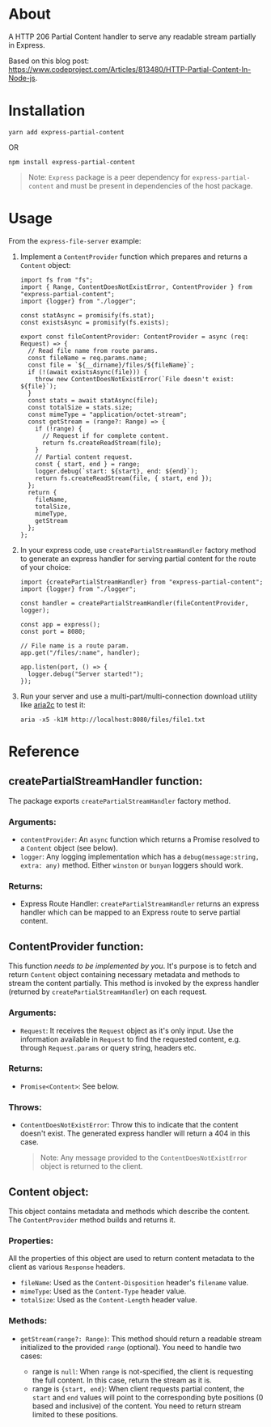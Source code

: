 # About

A HTTP 206 Partial Content handler to serve any readable stream partially in Express.

Based on this blog post: https://www.codeproject.com/Articles/813480/HTTP-Partial-Content-In-Node-js.

# Installation

`yarn add express-partial-content`

OR

`npm install express-partial-content`

> Note: `Express` package is a peer dependency for `express-partial-content` and must be present in dependencies of the host package.

# Usage

From the `express-file-server` example:

1.  Implement a `ContentProvider` function which prepares and returns a `Content` object:

        import fs from "fs";
        import { Range, ContentDoesNotExistError, ContentProvider } from "express-partial-content";
        import {logger} from "./logger";

        const statAsync = promisify(fs.stat);
        const existsAsync = promisify(fs.exists);

        export const fileContentProvider: ContentProvider = async (req: Request) => {
          // Read file name from route params.
          const fileName = req.params.name;
          const file = `${__dirname}/files/${fileName}`;
          if (!(await existsAsync(file))) {
            throw new ContentDoesNotExistError(`File doesn't exist: ${file}`);
          }
          const stats = await statAsync(file);
          const totalSize = stats.size;
          const mimeType = "application/octet-stream";
          const getStream = (range?: Range) => {
            if (!range) {
              // Request if for complete content.
              return fs.createReadStream(file);
            }
            // Partial content request.
            const { start, end } = range;
            logger.debug(`start: ${start}, end: ${end}`);
            return fs.createReadStream(file, { start, end });
          };
          return {
            fileName,
            totalSize,
            mimeType,
            getStream
          };
        };

2.  In your express code, use `createPartialStreamHandler` factory method to generate an express handler for serving partial content for the route of your choice:

        import {createPartialStreamHandler} from "express-partial-content";
        import {logger} from "./logger";

        const handler = createPartialStreamHandler(fileContentProvider, logger);

        const app = express();
        const port = 8080;

        // File name is a route param.
        app.get("/files/:name", handler);

        app.listen(port, () => {
          logger.debug("Server started!");
        });

3.  Run your server and use a multi-part/multi-connection download utility like [aria2c](https://aria2.github.io/) to test it:

        aria -x5 -k1M http://localhost:8080/files/file1.txt

# Reference

## createPartialStreamHandler function:

The package exports `createPartialStreamHandler` factory method.

### Arguments:

- `contentProvider`: An `async` function which returns a Promise resolved to a `Content` object (see below).
- `logger`: Any logging implementation which has a `debug(message:string, extra: any)` method. Either `winston` or `bunyan` loggers should work.

### Returns:

- Express Route Handler: `createPartialStreamHandler` returns an express handler which can be mapped to an Express route to serve partial content.

## ContentProvider function:

This function _needs to be implemented by you_. It's purpose is to fetch and return `Content` object containing necessary metadata and methods to stream the content partially. This method is invoked by the express handler (returned by `createPartialStreamHandler`) on each request.

### Arguments:

- `Request`: It receives the `Request` object as it's only input. Use the information available in `Request` to find the requested content, e.g. through `Request.params` or query string, headers etc.

### Returns:

- `Promise<Content>`: See below.

### Throws:

- `ContentDoesNotExistError`: Throw this to indicate that the content doesn't exist. The generated express handler will return a 404 in this case.
  > Note: Any message provided to the `ContentDoesNotExistError` object is returned to the client.

## Content object:

This object contains metadata and methods which describe the content. The `ContentProvider` method builds and returns it.

### Properties:

All the properties of this object are used to return content metadata to the client as various `Response` headers.

- `fileName`: Used as the `Content-Disposition` header's `filename` value.
- `mimeType`: Used as the `Content-Type` header value.
- `totalSize`: Used as the `Content-Length` header value.

### Methods:

- `getStream(range?: Range)`: This method should return a readable stream initialized to the provided `range` (optional). You need to handle two cases:

  - range is `null`: When `range` is not-specified, the client is requesting the full content. In this case, return the stream as it is.
  - range is `{start, end}`: When client requests partial content, the `start` and `end` values will point to the corresponding byte positions (0 based and inclusive) of the content. You need to return stream limited to these positions.
